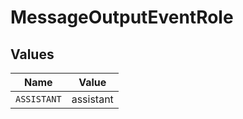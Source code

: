 # MessageOutputEventRole


## Values

| Name        | Value       |
| ----------- | ----------- |
| `ASSISTANT` | assistant   |